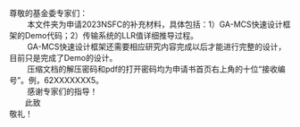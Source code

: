 尊敬的基金委专家们：  
     &emsp; &emsp;本文件夹为申请2023NSFC的补充材料，具体包括：1）GA-MCS快速设计框架的Demo代码；2）传输系统的LLR值详细推导过程。  
     &emsp; &emsp;GA-MCS快速设计框架还需要相应研究内容完成以后才能进行完整的设计，目前只是完成了Demo的设计。  
     &emsp; &emsp;压缩文档的解压密码和pdf的打开密码均为申请书首页右上角的十位“接收编号”。例，62XXXXXXX5。  
 &emsp; &emsp;感谢专家们的指导！  
  &emsp;&emsp;此致  
 敬礼！
